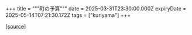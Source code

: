 +++
title = """町の予算"""
date = 2025-03-31T23:30:00.000Z
expiryDate = 2025-05-14T07:21:30.172Z
tags = ["kuriyama"]
+++


[[source]](https://www.town.kuriyama.hokkaido.jp/soshiki/32/604.html)
